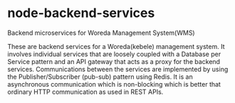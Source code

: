 # node-backend-services
Backend microservices for Woreda Management System(WMS)

These are backend services for a Woreda(kebele) management system. It involves individual services that are loosely coupled with a Database per Service pattern and an API gateway that acts as a proxy for the backend services. Communications between the services are implemented by using the Publisher/Subscriber (pub-sub) pattern using Redis. It is an asynchronous communication which is non-blocking which is better that ordinary HTTP communication as used in REST APIs. 
